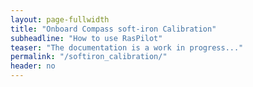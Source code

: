 ```yaml
---
layout: page-fullwidth
title: "Onboard Compass soft-iron Calibration"
subheadline: "How to use RasPilot"
teaser: "The documentation is a work in progress..."
permalink: "/softiron_calibration/"
header: no
---
```

